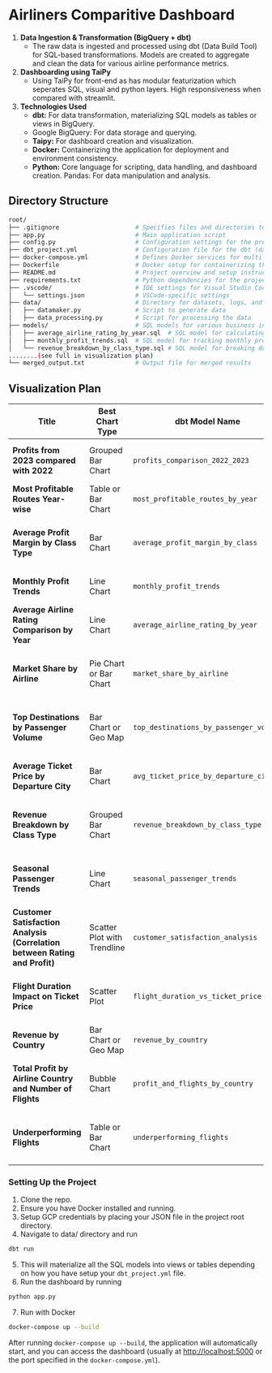 # Airliners Comparitive Dashboard

1. **Data Ingestion & Transformation (BigQuery + dbt)**
    * The raw data is ingested and processed using dbt (Data Build Tool) for SQL-based transformations. Models are created to aggregate and clean the data for various airline performance metrics.
2. **Dashboarding using TaiPy**
    * Using TaiPy for front-end as has modular featurization which seperates SQL, visual and python layers. High responsiveness when compared with streamlit.
3. **Technologies Used**
    * **dbt:** For data transformation, materializing SQL models as tables or views in BigQuery.
    * Google BigQuery: For data storage and querying.
    * **Taipy:** For dashboard creation and visualization.
    * **Docker:** Containerizing the application for deployment and environment consistency.
    * **Python:** Core language for scripting, data handling, and dashboard creation.
Pandas: For data manipulation and analysis.

## Directory Structure

```bash
root/
├── .gitignore                     # Specifies files and directories to be ignored by Git
├── app.py                         # Main application script
├── config.py                      # Configuration settings for the project
├── dbt_project.yml                # Configuration file for the dbt (data build tool) project
├── docker-compose.yml             # Defines Docker services for multi-container Docker applications
├── Dockerfile                     # Docker setup for containerizing the application
├── README.md                      # Project overview and setup instructions
├── requirements.txt               # Python dependencies for the project
├── .vscode/                       # IDE settings for Visual Studio Code
│   └── settings.json              # VSCode-specific settings
├── data/                          # Directory for datasets, logs, and scripts
│   ├── datamaker.py               # Script to generate data
│   ├── data_processing.py         # Script for processing the data
├── models/                        # SQL models for various business insights
│   ├── average_airline_rating_by_year.sql  # SQL model for calculating average airline ratings by year
│   ├── monthly_profit_trends.sql  # SQL model for tracking monthly profit trends
│   └── revenue_breakdown_by_class_type.sql # SQL model for breaking down revenue by class type
........(see full in visualization plan)
└── merged_output.txt              # Output file for merged results


```


## Visualization Plan

| **Title**                                                        | **Best Chart Type**          | **dbt Model Name**                     | **Description**                                                    |
|------------------------------------------------------------------|------------------------------|----------------------------------------|-------------------------------------------------------------------|
| **Profits from 2023 compared with 2022**                         | Grouped Bar Chart            | `profits_comparison_2022_2023`         | Compare airline profits year-over-year (2022 vs 2023).             |
| **Most Profitable Routes Year-wise**                             | Table or Bar Chart           | `most_profitable_routes_by_year`       | Display the most profitable routes for each year.                  |
| **Average Profit Margin by Class Type**                          | Bar Chart                    | `average_profit_margin_by_class`       | Compare average profit margins across different class types.       |
| **Monthly Profit Trends**                                        | Line Chart                   | `monthly_profit_trends`                | Show trends in monthly profits for each airline.                   |
| **Average Airline Rating Comparison by Year**                    | Line Chart                   | `average_airline_rating_by_year`       | Compare airline ratings across different years (2021-2023).        |
| **Market Share by Airline**                                      | Pie Chart or Bar Chart       | `market_share_by_airline`              | Visualize each airline’s market share as a proportion of total.    |
| **Top Destinations by Passenger Volume**                         | Bar Chart or Geo Map         | `top_destinations_by_passenger_volume` | Display top destinations based on passenger volume.                |
| **Average Ticket Price by Departure City**                       | Bar Chart                    | `avg_ticket_price_by_departure_city`   | Compare average ticket prices for each departure city.             |
| **Revenue Breakdown by Class Type**                              | Grouped Bar Chart            | `revenue_breakdown_by_class_type`      | Show revenue per flight and per passenger, broken down by class.   |
| **Seasonal Passenger Trends**                                    | Line Chart                   | `seasonal_passenger_trends`            | Analyze passenger volume trends across different seasons.          |
| **Customer Satisfaction Analysis (Correlation between Rating and Profit)** | Scatter Plot with Trendline  | `customer_satisfaction_analysis`       | Examine the correlation between customer ratings and airline profit.|
| **Flight Duration Impact on Ticket Price**                       | Scatter Plot                 | `flight_duration_vs_ticket_price`      | Show the relationship between flight duration and ticket price.    |
| **Revenue by Country**                                           | Bar Chart or Geo Map         | `revenue_by_country`                   | Compare total revenue by country.                                  |
| **Total Profit by Airline Country and Number of Flights**        | Bubble Chart                 | `profit_and_flights_by_country`        | Display total profit and number of flights per country.            |
| **Underperforming Flights**                                      | Table or Bar Chart           | `underperforming_flights`              | List underperforming flights (profits below a threshold).          |

### Setting Up the Project

1. Clone the repo.
2. Ensure you have Docker installed and running.
3. Setup GCP credentials by placing your JSON file in the project root directory.
4. Navigate to data/ directory and run
```bash
dbt run
```
5. This will materialize all the SQL models into views or tables depending on how you have setup your `dbt_project.yml` file.
6. Run the dashboard by running
```bash
python app.py
```
7. Run with Docker
```bash
docker-compose up --build
```

After running `docker-compose up --build`, the application will automatically start, and you can access the dashboard (usually at [http://localhost:5000](http://localhost:5000) or the port specified in the `docker-compose.yml`).

